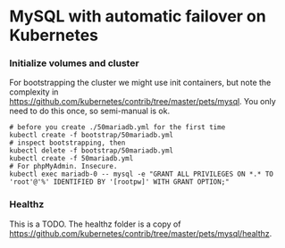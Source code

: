 # MySQL with automatic failover on Kubernetes



### Initialize volumes and cluster

For bootstrapping the cluster we might use init containers,
but note the complexity in https://github.com/kubernetes/contrib/tree/master/pets/mysql.
You only need to do this once, so semi-manual is ok.
```
# before you create ./50mariadb.yml for the first time
kubectl create -f bootstrap/50mariadb.yml
# inspect bootstrapping, then
kubectl delete -f bootstrap/50mariadb.yml
kubectl create -f 50mariadb.yml
# For phpMyAdmin. Insecure.
kubectl exec mariadb-0 -- mysql -e "GRANT ALL PRIVILEGES ON *.* TO 'root'@'%' IDENTIFIED BY '[rootpw]' WITH GRANT OPTION;"
```

### Healthz

This is a TODO. The healthz folder is a copy of https://github.com/kubernetes/contrib/tree/master/pets/mysql/healthz.
